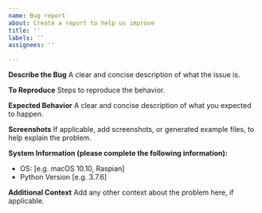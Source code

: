 ```yaml
---
name: Bug report
about: Create a report to help us improve
title: ''
labels: ''
assignees: ''

---
```


**Describe the Bug**
A clear and concise description of what the issue is.

**To Reproduce**
Steps to reproduce the behavior.

**Expected Behavior**
A clear and concise description of what you expected to happen.

**Screenshots**
If applicable, add screenshots, or generated example files, to help explain the problem.

**System Information (please complete the following information):**
 - OS: [e.g. macOS 10.10, Raspian]
 - Python Version [e.g. 3.7.6]

**Additional Context**
Add any other context about the problem here, if applicable.
